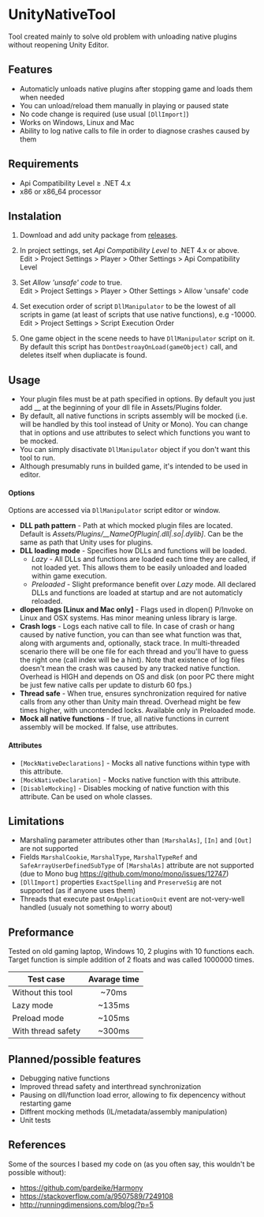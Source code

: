 # UnityNativeTool
Tool created mainly to solve old problem with unloading native plugins without reopening Unity Editor.

## Features
- Automaticly unloads native plugins after stopping game and loads them when needed
- You can unload/reload them manually in playing or paused state
- No code change is required (use usual `[DllImport]`)
- Works on Windows, Linux and Mac
- Ability to log native calls to file in order to diagnose crashes caused by them

## Requirements
- Api Compatibility Level &ge; .NET 4.x
- x86 or x86_64 processor

## Instalation
1. Download and add unity package from [releases](https://github.com/MCpiroman/UnityNativeTool/releases).

2. In project settings, set _Api Compatibility Level_ to .NET 4.x or above.  
   Edit > Project Settings > Player > Other Settings > Api Compatibility Level
   
3. Set _Allow 'unsafe' code_ to true.  
   Edit > Project Settings > Player > Other Settings > Allow 'unsafe' code

4. Set execution order of script `DllManipulator` to be the lowest of all scripts in game (at least of scripts that use native functions), e.g -10000.  
   Edit > Project Settings > Script Execution Order

5. One game object in the scene needs to have `DllManipulator` script on it. By default this script has `DontDestroayOnLoad(gameObject)` call, and deletes itself when dupliacate is found. 

## Usage
- Your plugin files must be at path specified in options. By default you just add __ at the beginning of your dll file in Assets/Plugins folder.
- By default, all native functions in scripts assembly will be mocked (i.e. will be handled by this tool instead of Unity or Mono). You can change that in options and use attributes to select which functions you want to be mocked.
- You can simply disactivate `DllManipulator` object if you don't want this tool to run.
- Although presumably runs in builded game, it's intended to be used in editor.
  
#### __Options__
Options are accessed via `DllManipulator` script editor or window.
  * __DLL path pattern__ - Path at which mocked plugin files are located. Default is *Assets/Plugins/\__NameOfPlugin[.dll|.so|.dylib]*. Can be the same as path that Unity uses for plugins.
  * __DLL loading mode__ - Specifies how DLLs and functions will be loaded.
    + _Lazy_ - All DLLs and functions are loaded each time they are called, if not loaded yet. This allows them to be easily unloaded and loaded within game execution.
    + _Preloaded_ - Slight preformance benefit over _Lazy_ mode. All declared DLLs and functions are loaded at startup and are not automaticly reloaded.
  * __dlopen flags [Linux and Mac only]__ - Flags used in dlopen() P/Invoke on Linux and OSX systems. Has minor meaning unless library is large.
  * __Crash logs__ - Logs each native call to file. In case of crash or hang caused by native function, you can than see what function was that, along with arguments and, optionally, stack trace. In multi-threaded scenario there will be one file for each thread and you'll have to guess the right one (call index will be a hint). Note that existence of log files doesn't mean the crash was caused by any tracked native function. Overhead is HIGH and depends on OS and disk (on poor PC there might be just few native calls per update to disturb 60 fps.)
  * __Thread safe__ - When true, ensures synchronization required for native calls from any other than Unity main thread. Overhead might be few times higher, with uncontended locks. Available only in Preloaded mode.
  * __Mock all native functions__ - If true, all native functions in current assembly will be mocked. If false, use attributes.

#### __Attributes__
  * `[MockNativeDeclarations]` - Mocks all native functions within type with this attribute.
  * `[MockNativeDeclaration]` - Mocks native function with this attribute.
  * `[DisableMocking]` - Disables mocking of native function with this attribute. Can be used on whole classes.

## Limitations
- Marshaling parameter attributes other than `[MarshalAs]`, `[In]` and `[Out]` are not supported
- Fields `MarshalCookie`, `MarshalType`, `MarshalTypeRef` and `SafeArrayUserDefinedSubType` of `[MarshalAs]` attribute are not supported (due to Mono bug https://github.com/mono/mono/issues/12747)
- `[DllImport]` properties `ExactSpelling` and `PreserveSig` are not supported (as if anyone uses them)
- Threads that execute past `OnApplicationQuit` event are not-very-well handled (usualy not something to worry about)

## Preformance
Tested on old gaming laptop, Windows 10, 2 plugins with 10 functions each. Target function is simple addition of 2 floats and was called 1000000 times.

| Test case | Avarage time |
| --- |:---:|
| Without this tool | ~70ms |
| Lazy mode | ~135ms |
| Preload mode | ~105ms |
| With thread safety | ~300ms |

## Planned/possible features
- Debugging native functions
- Improved thread safety and interthread synchronization
- Pausing on dll/function load error, allowing to fix depencency without restarting game
- Diffrent mocking methods (IL/metadata/assembly manipulation)
- Unit tests

## References
Some of the sources I based my code on (as you often say, this wouldn't be possible without):
- https://github.com/pardeike/Harmony
- https://stackoverflow.com/a/9507589/7249108
- http://runningdimensions.com/blog/?p=5
